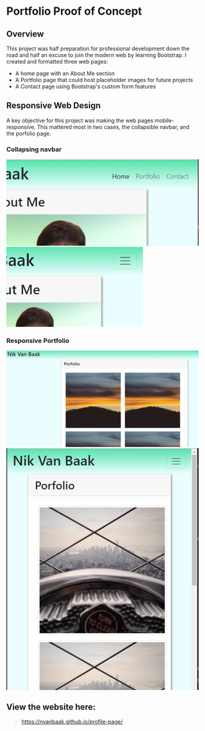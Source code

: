 # Portfolio Proof of Concept

## Overview

This project was half preparation for professional development down the road and half an excuse to join the modern web by learning Bootstrap.  I created and formatted three web pages:

* A home page with an About Me section
* A Portfolio page that could host placeholder images for future projects
* A Contact page using Bootstrap's custom form features

##  Responsive Web Design

A key objective for this project was making the web pages mobile-responsive.  This mattered most in two cases, the collapsible navbar, and the porfolio page.

### Collapsing navbar

<img src="./Assets/Images/navbar-fullsize.png" alt="navbar at full size">

<img src="./Assets/Images/navbar-responsive.png" alt="navbar is collapsed">

### Responsive Portfolio

<img src="./Assets/Images/portfolio-wide.png" alt="two columns at full width">

<img src="./Assets/Images/portfolio-responsive.png" alt="one column in smaller widths">

## View the website here:

> https://nvanbaak.github.io/profile-page/
